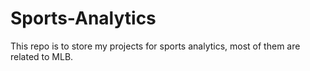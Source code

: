 # Sports-Analytics
This repo is to store my projects for sports analytics, most of them are related to MLB.
